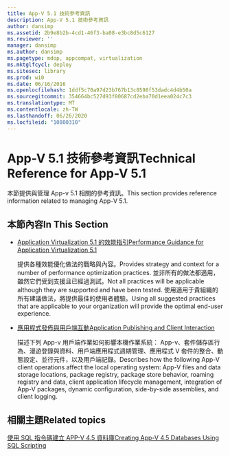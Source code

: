 ```yaml
---
title: App-V 5.1 技術參考資訊
description: App-V 5.1 技術參考資訊
author: dansimp
ms.assetid: 2b9e8b2b-4cd1-46f3-ba08-e3bc8d5c6127
ms.reviewer: ''
manager: dansimp
ms.author: dansimp
ms.pagetype: mdop, appcompat, virtualization
ms.mktglfcycl: deploy
ms.sitesec: library
ms.prod: w10
ms.date: 06/16/2016
ms.openlocfilehash: 1ddf5c70a97d23b767b13c8598f53dadc4d4b50a
ms.sourcegitcommit: 354664bc527d93f80687cd2eba70d1eea024c7c3
ms.translationtype: MT
ms.contentlocale: zh-TW
ms.lasthandoff: 06/26/2020
ms.locfileid: "10800310"
---
```

# <span data-ttu-id="14303-103">App-V 5.1 技術參考資訊</span><span class="sxs-lookup"><span data-stu-id="14303-103">Technical Reference for App-V 5.1</span></span>


<span data-ttu-id="14303-104">本節提供與管理 App-v 5.1 相關的參考資訊。</span><span class="sxs-lookup"><span data-stu-id="14303-104">This section provides reference information related to managing App-V 5.1.</span></span>

## <span data-ttu-id="14303-105">本節內容</span><span class="sxs-lookup"><span data-stu-id="14303-105">In This Section</span></span>


-   [<span data-ttu-id="14303-106">Application Virtualization 5.1 的效能指引</span><span class="sxs-lookup"><span data-stu-id="14303-106">Performance Guidance for Application Virtualization 5.1</span></span>](performance-guidance-for-application-virtualization-51.md)

    <span data-ttu-id="14303-107">提供各種效能優化做法的戰略與內容。</span><span class="sxs-lookup"><span data-stu-id="14303-107">Provides strategy and context for a number of performance optimization practices.</span></span> <span data-ttu-id="14303-108">並非所有的做法都適用，雖然它們受到支援且已經過測試。</span><span class="sxs-lookup"><span data-stu-id="14303-108">Not all practices will be applicable although they are supported and have been tested.</span></span> <span data-ttu-id="14303-109">使用適用于貴組織的所有建議做法，將提供最佳的使用者體驗。</span><span class="sxs-lookup"><span data-stu-id="14303-109">Using all suggested practices that are applicable to your organization will provide the optimal end-user experience.</span></span>

-   [<span data-ttu-id="14303-110">應用程式發佈與用戶端互動</span><span class="sxs-lookup"><span data-stu-id="14303-110">Application Publishing and Client Interaction</span></span>](application-publishing-and-client-interaction51.md)

    <span data-ttu-id="14303-111">描述下列 App-v 用戶端作業如何影響本機作業系統： App-v、套件儲存區行為、漫遊登錄與資料、用戶端應用程式週期管理、應用程式 V 套件的整合、動態設定、並行元件，以及用戶端記錄。</span><span class="sxs-lookup"><span data-stu-id="14303-111">Describes how the following App-V client operations affect the local operating system: App-V files and data storage locations, package registry, package store behavior, roaming registry and data, client application lifecycle management, integration of App-V packages, dynamic configuration, side-by-side assemblies, and client logging.</span></span>






## <span data-ttu-id="14303-112">相關主題</span><span class="sxs-lookup"><span data-stu-id="14303-112">Related topics</span></span>


[<span data-ttu-id="14303-113">使用 SQL 指令碼建立 APP-V 4.5 資料庫</span><span class="sxs-lookup"><span data-stu-id="14303-113">Creating App-V 4.5 Databases Using SQL Scripting</span></span>](../solutions/creating-app-v-45-databases-using-sql-scripting.md)

 

 





